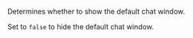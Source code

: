 Determines whether to show the default chat window.

Set to `false` to hide the default chat window.